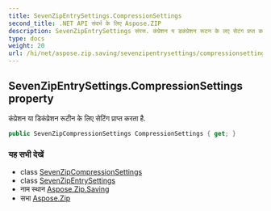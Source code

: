 ```yaml
---
title: SevenZipEntrySettings.CompressionSettings
second_title: .NET API संदर्भ के लिए Aspose.ZIP
description: SevenZipEntrySettings संपत्त. कंप्रेशन य डकंप्रेशन रूटन के लए सेटंग प्रप्त करत है.
type: docs
weight: 20
url: /hi/net/aspose.zip.saving/sevenzipentrysettings/compressionsettings/
---
```

## SevenZipEntrySettings.CompressionSettings property

कंप्रेशन या डिकंप्रेशन रूटीन के लिए सेटिंग प्राप्त करता है.

```csharp
public SevenZipCompressionSettings CompressionSettings { get; }
```

### यह सभी देखें

* class [SevenZipCompressionSettings](../../sevenzipcompressionsettings/)
* class [SevenZipEntrySettings](../)
* नाम स्थान [Aspose.Zip.Saving](../../sevenzipentrysettings/)
* सभा [Aspose.Zip](../../../)


